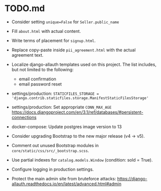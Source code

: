 # TODO.md

* Consider setting `unique=False` for `Seller.public_name`

* Fill `about.html` with actual content.

* Write terms of placement for `signup.html`.

* Replace copy-paste inside `pii_agreement.html` with the actual agreement text.

* Localize django-allauth templates used on this project. The list includes,
  but not limited to the following:
  - email confirmation
  - email password reset

* settings/production:
  `STATICFILES_STORAGE = 'django.contrib.staticfiles.storage.ManifestStaticFilesStorage'`

* settings/production: Set appropriate `CONN_MAX_AGE`
  https://docs.djangoproject.com/en/3.1/ref/databases/#persistent-connections

* docker-compose: Update postgres image version to 13

* Consider upgrading Bootstrap to the new major release (v4 -> v5).

* Comment out unused Bootstrap modules in `core/static/css/src/_bootstrap.scss`.

* Use partial indexes for `catalog.models.Window` (condition: sold = True).

* Configure logging in production settings.

* Protect the main admin site from bruteforce attacks:
  https://django-allauth.readthedocs.io/en/latest/advanced.html#admin
